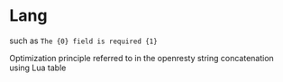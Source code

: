 
# Lang
 
such as ` The {0} field is required {1} `

Optimization principle referred to in the openresty string concatenation using Lua table



